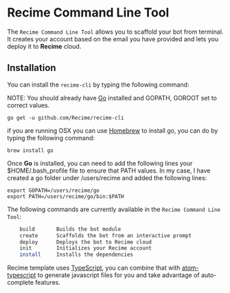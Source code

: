 # Recime Command Line Tool

The `Recime Command Line Tool` allows you to scaffold your bot from terminal. It creates your account based on the email you have provided and lets you deploy it to **Recime** cloud.


## Installation

You can install the `recime-cli` by typing the following command:

NOTE: You should already have [Go](https://golang.org/doc/install) installed and GOPATH, GOROOT set to correct values.

    go get -u github.com/Recime/recime-cli


if you are running OSX you can use [Homebrew](http://brew.sh/) to install go, you can do by typing the following command:

    brew install go


Once **Go** is installed, you can need to add the following lines your $HOME/.bash_profile file to ensure that PATH values. In my case, I have created a go folder under /users/recime and added the following lines:

    export GOPATH=/users/recime/go
    export PATH=/users/recime/go/bin:$PATH
    

The following commands are currently available in the `Recime Command Line Tool`:

```bash
    build       Builds the bot module
    create      Scaffolds the bot from an interactive prompt
    deploy      Deploys the bot to Recime cloud
    init        Initializes your Recime account
    install     Installs the dependencies
```

Recime template uses [TypeScript](https://www.typescriptlang.org/docs/tutorial.html), you can combine that with [atom-typescript](https://atom.io/packages/atom-typescript)  to generate javascript files for you and take advantage of auto-complete features.
